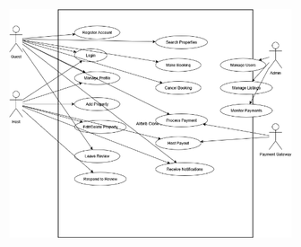 <div style="text-align: center;">
  <img src="./Use Case ALX.drawio.png" alt="Centered image" style="display: block; margin: 0 auto;">
</div>
